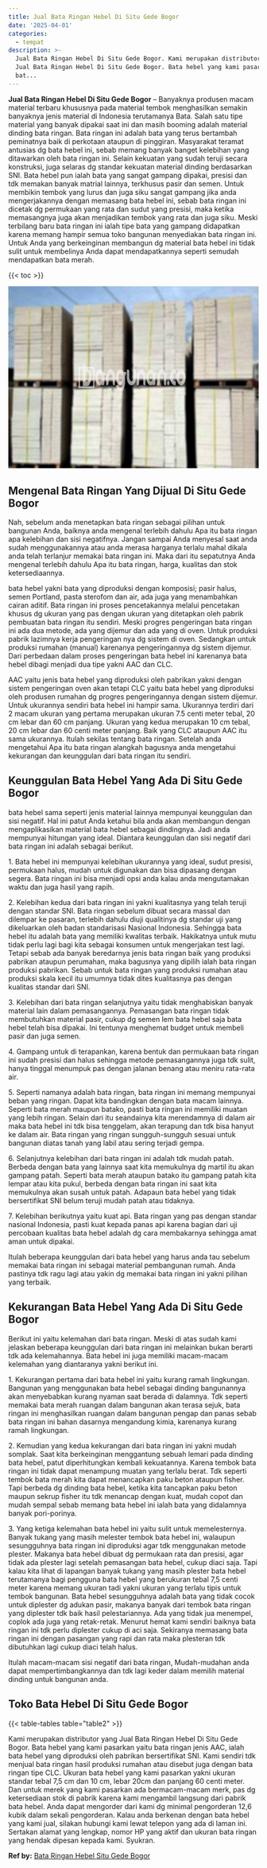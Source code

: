 ```yaml
---
title: Jual Bata Ringan Hebel Di Situ Gede Bogor
date: '2025-04-01'
categories:
  - tempat
description: >-
  Jual Bata Ringan Hebel Di Situ Gede Bogor. Kami merupakan distributor yang
  Jual Bata Ringan Hebel Di Situ Gede Bogor. Bata hebel yang kami pasarkan yaitu
  bat...
---
```


**Jual Bata Ringan Hebel Di Situ Gede Bogor** – Banyaknya produsen macam material terbaru khususnya pada material tembok menghasilkan semakin banyaknya jenis material di Indonesia terutamanya Bata. Salah satu tipe material yang banyak dipakai saat ini dan masih booming adalah material dinding bata ringan. Bata ringan ini adalah bata yang terus bertambah peminatnya baik di perkotaan ataupun di pinggiran. Masyarakat teramat antusias dg bata hebel ini, sebab memang banyak banget kelebihan yang ditawarkan oleh bata ringan ini. Selain kekuatan yang sudah teruji secara konstruksi, juga selaras dg standar kekuatan material dinding berdasarkan SNI. Bata hebel pun ialah bata yang sangat gampang dipakai, presisi dan tdk memakan banyak matrial lainnya, terkhusus pasir dan semen. Untuk membikin tembok yang lurus dan juga siku sangat gampang jika anda mengerjakannya dengan memasang bata hebel ini, sebab bata ringan ini dicetak dg permukaan yang rata dan sudut yang presisi, maka ketika memasangnya juga akan menjadikan tembok yang rata dan juga siku. Meski terbilang baru bata ringan ini ialah tipe bata yang gampang didapatkan karena memang hampir semua toko bangunan menyediakan bata ringan ini. Untuk Anda yang berkeinginan membangun dg material bata hebel ini tidak sulit untuk membelinya Anda dapat mendapatkannya seperti semudah mendapatkan bata merah.

{{< toc >}}

![Jual Bata Ringan Hebel Di Situ Gede Bogor](/images/jual-hebel-murah-05.png)

## Mengenal Bata Ringan Yang Dijual Di Situ Gede Bogor

Nah, sebelum anda menetapkan bata ringan sebagai pilihan untuk bangunan Anda, baiknya anda mengenal terlebih dahulu Apa itu bata ringan apa kelebihan dan sisi negatifnya. Jangan sampai Anda menyesal saat anda sudah menggunakannya atau anda merasa harganya terlalu mahal dikala anda telah terlanjur memakai bata ringan ini. Maka dari itu sepatutnya Anda mengenal terlebih dahulu Apa itu bata ringan, harga, kualitas dan stok ketersediaannya.

bata hebel yakni bata yang diproduksi dengan komposisi; pasir halus, semen Portland, pasta sterofom dan air, ada juga yang menambahkan cairan aditif. Bata ringan ini proses pencetakannya melalui pencetakan khusus dg ukuran yang pas dengan ukuran yang ditetapkan oleh pabrik pembuatan bata ringan itu sendiri. Meski progres pengeringan bata ringan ini ada dua metode, ada yang dijemur dan ada yang di oven. Untuk produksi pabrik lazimnya kerja pengeringan nya dg sistem di oven. Sedangkan untuk produksi rumahan (manual) karenanya pengeringannya dg sistem dijemur. Dari perbedaan dalam proses pengeringan bata hebel ini karenanya bata hebel dibagi menjadi dua tipe yakni AAC dan CLC.

AAC yaitu jenis bata hebel yang diproduksi oleh pabrikan yakni dengan sistem pengeringan oven akan tetapi CLC yaitu bata hebel yang diproduksi oleh produsen rumahan dg progres pengeringannya dengan sistem dijemur. Untuk ukurannya sendiri bata hebel ini hampir sama. Ukurannya terdiri dari 2 macam ukuran yang pertama merupakan ukuran 7.5 centi meter tebal, 20 cm lebar dan 60 cm panjang. Ukuran yang kedua merupakan 10 cm tebal, 20 cm lebar dan 60 centi meter panjang. Baik yang CLC ataupun AAC itu sama ukurannya. Itulah sekilas tentang bata ringan. Setelah anda mengetahui Apa itu bata ringan alangkah bagusnya anda mengetahui kekurangan dan keunggulan dari bata ringan itu sendiri.

## Keunggulan Bata Hebel Yang Ada Di Situ Gede Bogor

bata hebel sama seperti jenis material lainnya mempunyai keunggulan dan sisi negatif. Hal ini patut Anda ketahui bila anda akan membangun dengan mengaplikasikan material bata hebel sebagai dindingnya. Jadi anda mempunyai hitungan yang ideal. Diantara keunggulan dan sisi negatif dari bata ringan ini adalah sebagai berikut.

1\. Bata hebel ini mempunyai kelebihan ukurannya yang ideal, sudut presisi, permukaan halus, mudah untuk digunakan dan bisa dipasang dengan segera. Bata ringan ini bisa menjadi opsi anda kalau anda mengutamakan waktu dan juga hasil yang rapih.

2\. Kelebihan kedua dari bata ringan ini yakni kualitasnya yang telah teruji dengan standar SNI. Bata ringan sebelum dibuat secara massal dan dilempar ke pasaran, terlebih dahulu diuji qualitinya dg standar uji yang dikeluarkan oleh badan standarisasi Nasional Indonesia. Sehingga bata hebel itu adalah bata yang memiliki kwalitas terbaik. Hakikatnya untuk mutu tidak perlu lagi bagi kita sebagai konsumen untuk mengerjakan test lagi. Tetapi sebab ada banyak beredarnya jenis bata ringan baik yang produksi pabrikan ataupun perumahan, maka bagusnya yang dipilih ialah bata ringan produksi pabrikan. Sebab untuk bata ringan yang produksi rumahan atau produksi skala kecil itu umumnya tidak dites kualitasnya pas dengan kualitas standar dari SNI.

3\. Kelebihan dari bata ringan selanjutnya yaitu tidak menghabiskan banyak material lain dalam pemasangannya. Pemasangan bata ringan tidak membutuhkan material pasir, cukup dg semen lem bata hebel saja bata hebel telah bisa dipakai. Ini tentunya menghemat budget untuk membeli pasir dan juga semen.

4\. Gampang untuk di terapankan, karena bentuk dan permukaan bata ringan ini sudah presisi dan halus sehingga metode pemasangannya juga tdk sulit, hanya tinggal menumpuk pas dengan jalanan benang atau meniru rata-rata air.

5\. Seperti namanya adalah bata ringan, bata ringan ini memang mempunyai beban yang ringan. Dapat kita bandingkan dengan bata macam lainnya. Seperti bata merah maupun batako, pasti bata ringan ini memiliki muatan yang lebih ringan. Selain dari itu seandainya kita merendamnya di dalam air maka bata hebel ini tdk bisa tenggelam, akan terapung dan tdk bisa hanyut ke dalam air. Bata ringan yang ringan sungguh-sungguh sesuai untuk bangunan diatas tanah yang labil atau sering terjadi gempa.

6\. Selanjutnya kelebihan dari bata ringan ini adalah tdk mudah patah. Berbeda dengan bata yang lainnya saat kita memukulnya dg martil itu akan gampang patah. Seperti bata merah ataupun batako itu gampang patah kita lempar atau kita pukul, berbeda dengan bata ringan ini saat kita memukulnya akan susah untuk patah. Adapaun bata hebel yang tidak bersertifikat SNI belum teruji mudah patah atau tidaknya.

7\. Kelebihan berikutnya yaitu kuat api. Bata ringan yang pas dengan standar nasional Indonesia, pasti kuat kepada panas api karena bagian dari uji percobaan kualitas bata hebel adalah dg cara membakarnya sehingga amat aman untuk dipakai.

Itulah beberapa keunggulan dari bata hebel yang harus anda tau sebelum memakai bata ringan ini sebagai material pembangunan rumah. Anda pastinya tdk ragu lagi atau yakin dg memakai bata ringan ini yakni pilihan yang terbaik.

## Kekurangan Bata Hebel Yang Ada Di Situ Gede Bogor

Berikut ini yaitu kelemahan dari bata ringan. Meski di atas sudah kami jelaskan beberapa keunggulan dari bata ringan ini melainkan bukan berarti tdk ada kelemahannya. Bata hebel ini juga memiliki macam-macam kelemahan yang diantaranya yakni berikut ini.

1\. Kekurangan pertama dari bata hebel ini yaitu kurang ramah lingkungan. Bangunan yang menggunakan bata hebel sebagai dinding bangunannya akan menyebabkan kurang nyaman saat berada di dalamnya. Tdk seperti memakai bata merah ruangan dalam bangunan akan terasa sejuk, bata ringan ini menghasilkan ruangan dalam bangunan pengap dan panas sebab bata ringan ini bahan dasarnya mengandung kimia, karenanya kurang ramah lingkungan.

2\. Kemudian yang kedua kekurangan dari bata ringan ini yakni mudah somplak. Saat kita berkeinginan menggantung sebuah lemari pada dinding bata hebel, patut diperhitungkan kembali kekuatannya. Karena tembok bata ringan ini tidak dapat menampung muatan yang terlalu berat. Tdk seperti tembok bata merah kita dapat menancapkan paku beton ataupun fisher. Tapi berbeda dg dinding bata hebel, ketika kita tancapkan paku beton maupun sekrup fisher itu tdk menancap dengan kuat, mudah copot dan mudah sempal sebab memang bata hebel ini ialah bata yang didalamnya banyak pori-porinya.

3\. Yang ketiga kelemahan bata hebel ini yaitu sulit untuk memelesternya. Banyak tukang yang masih melester tembok bata hebel ini, walaupun sesungguhnya bata ringan ini diproduksi agar tdk menggunakan metode plester. Makanya bata hebel dibuat dg permukaan rata dan presisi, agar tidak ada plester lagi setelah pemasangan bata hebel, cukup diaci saja. Tapi kalau kita lihat di lapangan banyak tukang yang masih plester bata hebel terutamanya bagi pengguna bata hebel yang berukuran tebal 7,5 centi meter karena memang ukuran tadi yakni ukuran yang terlalu tipis untuk tembok bangunan. Bata hebel sesungguhnya adalah bata yang tidak cocok untuk diplester dg adukan pasir, makanya banyak dari tembok bata ringan yang diplester tdk baik hasil pelestariannya. Ada yang tidak jua menempel, coplok ada juga yang retak-retak. Menurut hemat kami sendiri baiknya bata ringan ini tdk perlu diplester cukup di aci saja. Sekiranya memasang bata ringan ini dengan pasangan yang rapi dan rata maka plesteran tdk dibutuhkan lagi cukup diaci telah halus.

Itulah macam-macam sisi negatif dari bata ringan, Mudah-mudahan anda dapat mempertimbangkannya dan tdk lagi keder dalam memilih material dinding untuk bangunan anda.

## Toko Bata Hebel Di Situ Gede Bogor

{{< table-tables table="table2" >}}

Kami merupakan distributor yang Jual Bata Ringan Hebel Di Situ Gede Bogor. Bata hebel yang kami pasarkan yaitu bata ringan jenis AAC, ialah bata hebel yang diproduksi oleh pabrikan bersertifikat SNI. Kami sendiri tdk menjual bata ringan hasil produksi rumahan atau disebut juga dengan bata ringan tipe CLC. Ukuran bata hebel yang kami pasarkan yakni ukuran standar tebal 7,5 cm dan 10 cm, lebar 20cm dan panjang 60 centi meter. Dan untuk merek yang kami pasarkan ada bermacam-macam merk, pas dg ketersediaan stok di pabrik karena kami mengambil langsung dari pabrik bata hebel. Anda dapat mengorder dari kami dg minimal pengorderan 12,6 kubik dalam sekali pengorderan. Kalau anda berkenan dengan bata hebel yang kami jual, silakan hubungi kami lewat telepon yang ada di laman ini. Sertakan alamat yang lengkap, nomor HP yang aktif dan ukuran bata ringan yang hendak dipesan kepada kami. Syukran.

**Ref by:** [Bata Ringan Hebel Situ Gede Bogor](https://id.wikipedia.org/wiki/Bata)
